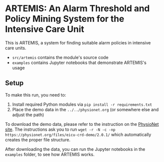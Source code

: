 # ARTEMIS: An Alarm Threshold and Policy Mining System for the Intensive Care Unit

This is ARTEMIS, a system for finding suitable alarm policies in intensive care units.

* `src/artemis` contains the module's source code
* `examples` contains Jupyter notebooks that demonstrate ARTEMIS's usage

## Setup

To make this run, you need to:

1. Install required Python modules via `pip install -r requirements.txt`
2. Place the demo data in the `../../physionet.org` (or somewhere else and adjust the path)

To download the demo data, please refer to the instruction on the [PhysioNet site](https://physionet.org/content/eicu-crd-demo/2.0.1/).
The instructions ask you to run `wget -r -N -c -np https://physionet.org/files/eicu-crd-demo/2.0.1/` which automatically creates the proper file structure.

After downloading the data, you can run the Jupyter notebooks in the `examples` folder, to see how ARTEMIS works.
